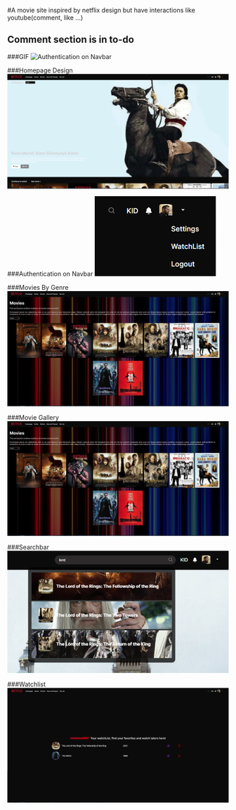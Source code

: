 #A movie site inspired by netflix design but have interactions like youtube(comment, like ...)
## Comment section is in to-do

###GIF
![Authentication on Navbar](https://github.com/hasanarpat/netflix-movie-social-fullstack/blob/master/public/netflix.gif)


###Homepage Design
![Homepage Design](https://github.com/hasanarpat/netflix-movie-social-fullstack/blob/master/public/netflix.hp.PNG)

###Authentication on Navbar
![Authentication on Navbar](https://github.com/hasanarpat/netflix-movie-social-fullstack/blob/master/public/netflix-auth.png)

###Movies By Genre
![Movies By Genre](https://github.com/hasanarpat/netflix-movie-social-fullstack/blob/master/public/netflix-movies.PNG)

###Movie Gallery
![Movie Gallery](https://github.com/hasanarpat/netflix-movie-social-fullstack/blob/master/public/netflix-movies.png)

###Searchbar
![Searchbar](https://github.com/hasanarpat/netflix-movie-social-fullstack/blob/master/public/netflix-search.png)

###Watchlist
![Watchlist](https://github.com/hasanarpat/netflix-movie-social-fullstack/blob/master/public/netflix-wl.PNG)


